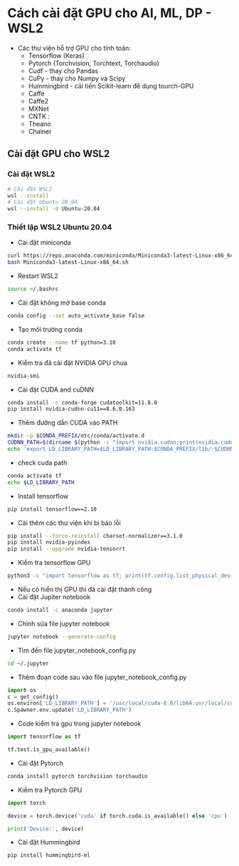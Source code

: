 # Cách cài đặt GPU cho AI, ML, DP  - WSL2
- Các thư viện hỗ trợ GPU cho tính toán:
  - Tensorflow (Keras)
  - Pytorch (Torchvision, Torchtext, Torchaudio)
  - Cudf - thay cho Pandas
  - CuPy - thay cho Numpy và Scipy
  - Hummingbird - cải tiến Scikit-learn để dụng tourch-GPU
  - Caffe
  - Caffe2
  - MXNet
  - CNTK : 
  - Theano
  - Chainer

## Cài đặt GPU cho WSL2
### Cài đặt WSL2
```bash
# Cài đặt WSL2
wsl --install
# Cài đặt Ubuntu 20.04
wsl --install -d Ubuntu-20.04
```

### Thiết lập WSL2 Ubuntu 20.04
- Cài đặt miniconda
```bash
curl https://repo.anaconda.com/miniconda/Miniconda3-latest-Linux-x86_64.sh -o Miniconda3-latest-Linux-x86_64.sh
bash Miniconda3-latest-Linux-x86_64.sh
```

- Restart WSL2
```bash
source ~/.bashrc
```

- Cài đặt không mở base conda
```bash
conda config --set auto_activate_base false
```

- Tạo môi trường conda
```bash
conda create --name tf python=3.10
conda activate tf
```
- Kiểm tra đã cài đặt NVIDIA GPU chưa
```bash
nvidia-smi
```


- Cài đặt CUDA and cuDNN
```bash
conda install -c conda-forge cudatoolkit=11.8.0
pip install nvidia-cudnn-cu11==8.6.0.163
```

- Thêm đường dẫn CUDA vào PATH

[//]: # (&#40;export PATH=/usr/local/cuda-11.8/bin${PATH:+:${PATH}}&#41;)

[//]: # (&#40;export LD_LIBRARY_PATH=/usr/local/cuda-11.8/lib64${LD_LIBRARY_PATH:+:${LD_LIBRARY_PATH}}&#41;)
```bash
mkdir -p $CONDA_PREFIX/etc/conda/activate.d
CUDNN_PATH=$(dirname $(python -c "import nvidia.cudnn;print(nvidia.cudnn.__file__)"))
echo 'export LD_LIBRARY_PATH=$LD_LIBRARY_PATH:$CONDA_PREFIX/lib/:$CUDNN_PATH/lib' > $CONDA_PREFIX/etc/conda/activate.d/env_vars.sh
```
- check cuda path
```bash
conda activate tf
echo $LD_LIBRARY_PATH
```

- Install tensorflow
```bash
pip install tensorflow==2.10
```
- Cài thêm các thư viện khi bị báo lỗi
```bash
pip install --force-reinstall charset-normalizer==3.1.0
pip install nvidia-pyindex
pip install --upgrade nvidia-tensorrt
```

- Kiểm tra tensorflow GPU
```bash
python3 -c "import tensorflow as tf; print(tf.config.list_physical_devices('GPU'))"
```
- Nếu có hiển thị GPU thì đã cài đặt thành công
- Cài đặt Jupiter notebook

```bash
conda install -c anaconda jupyter
```
 - Chỉnh sửa file jupyter notebook
```bash
jupyter notebook --generate-config
```
 - Tìm đến file jupyter_notebook_config.py
```bash
cd ~/.jupyter
```
 - Thêm đoạn code sau vào file jupyter_notebook_config.py
```python
import os
c = get_config()
os.environ['LD_LIBRARY_PATH'] = '/usr/local/cuda-8.0/lib64:usr/local/cuda-8.0/lib64/libcudart.so.8.0'
c.Spawner.env.update('LD_LIBRARY_PATH')
```

 - Code kiểm tra gpu trong jupyter notebook
```python
import tensorflow as tf

tf.test.is_gpu_available()
```

- Cài đặt Pytorch
```bash
conda install pytorch torchvision torchaudio
```
- Kiểm tra Pytorch GPU
```python
import torch

device = torch.device('cuda' if torch.cuda.is_available() else 'cpu')

print('Device:', device)
```

- Cài đặt Hummingbird
```bash
pip install hummingbird-ml
```




